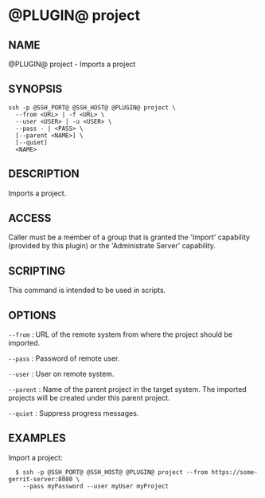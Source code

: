 @PLUGIN@ project
================

NAME
----
@PLUGIN@ project - Imports a project

SYNOPSIS
--------
```
ssh -p @SSH_PORT@ @SSH_HOST@ @PLUGIN@ project \
  --from <URL> | -f <URL> \
  --user <USER> | -u <USER> \
  --pass - | <PASS> \
  [--parent <NAME>] \
  [--quiet]
  <NAME>
```

DESCRIPTION
-----------
Imports a project.

ACCESS
------
Caller must be a member of a group that is granted the 'Import'
capability (provided by this plugin) or the 'Administrate Server'
capability.

SCRIPTING
---------
This command is intended to be used in scripts.

OPTIONS
-------

`--from`
:	URL of the remote system from where the project should be imported.

`--pass`
:	Password of remote user.

`--user`
:	User on remote system.

`--parent`
:	Name of the parent project in the target system.
	The imported projects will be created under this parent project.

`--quiet`
:	Suppress progress messages.

EXAMPLES
--------
Import a project:

```
  $ ssh -p @SSH_PORT@ @SSH_HOST@ @PLUGIN@ project --from https://some-gerrit-server:8080 \
    --pass myPassword --user myUser myProject
```
